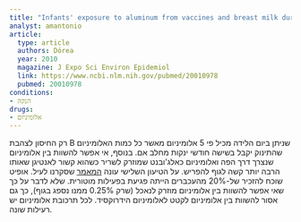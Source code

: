 ```yaml
---
title: "Infants' exposure to aluminum from vaccines and breast milk during the first 6 months"
analyst: amantonio
article:
  type: article
  authors: Dórea
  year: 2010
  magazine: J Expo Sci Environ Epidemiol
  link: https://www.ncbi.nlm.nih.gov/pubmed/20010978
  pubmed: 20010978
conditions:
- הנקה
drugs:
- אלומיניום
---
```


רק החיסון לצהבת B שניתן ביום הלידה מכיל פי 5 אלומיניום מאשר כל כמות האלומיניום שהתינוק יקבל בשישה חודשי ינקות מחלב אם. בנוסף, אי אפשר להשוות בין אלומיניום שנצרך דרך הפה ואלומיניום כאלג'ובנט שמוזרק לשריר כשהוא קשור לאנטיגן שאותו הרבה יותר קשה לגוף להפריש.
על הטיעון השלישי עונה [המאמר](https://www.ncbi.nlm.nih.gov/pubmed/21568886) שסקרנו לעיל. אופיט שוכח להזכיר של-20% מהעכברים הייתה פגיעת בפעילות מוטורית. שלא לדבר על כך שאי אפשר להשוות בין אלומיניום מוזרק לנאכל (שרק 0.25% ממנו נספג בגוף), כך גם אסור להשוות בין אלומיניום לקטט לאלומיניום הידרוקסיד. לכל תרכובת אלומיניום יש רעילות שונה.
